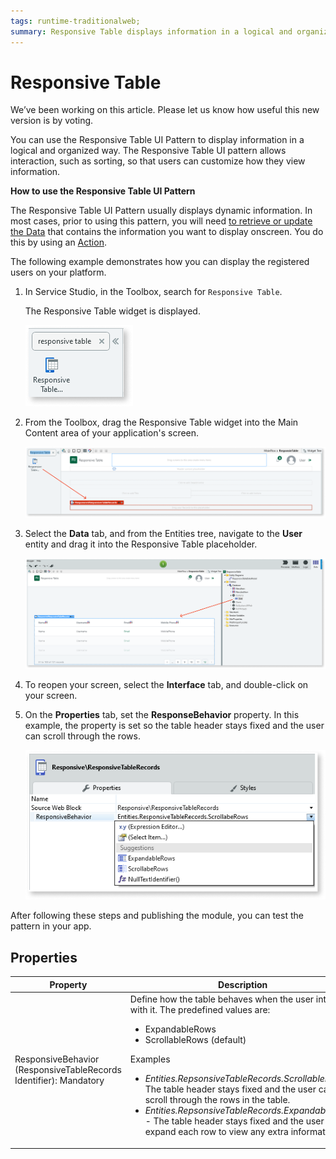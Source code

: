 ```yaml
---
tags: runtime-traditionalweb; 
summary: Responsive Table displays information in a logical and organized way that is easy to scan and read.
---
```


# Responsive Table

<div class="info" markdown="1">

We’ve been working on this article. Please let us know how useful this new version is by voting.

</div>

You can use the Responsive Table UI Pattern to display information in a logical and organized way. The Responsive Table UI pattern allows interaction, such as sorting, so that users can customize how they view information.

**How to use the Responsive Table UI Pattern**  

The Responsive Table UI Pattern usually displays dynamic information. In most cases, prior to using this pattern, you will need [to retrieve or update the Data](../../../../../develop/data/intro.md) that contains the information you want to display onscreen. You do this by using an [Action](../../../../../develop/logic/action-web.md). 

The following example demonstrates how you can display the registered users on your platform.

1. In Service Studio, in the Toolbox, search for `Responsive Table`. 

    The Responsive Table widget is displayed.

    ![](<images/responsivetable-image-8.png>)

1. From the Toolbox, drag the Responsive Table widget into the Main Content area of your application's screen.

    ![](<images/responsivetable-image-1.png>)

1. Select the **Data** tab, and from the Entities tree, navigate to the **User** entity and drag it into the Responsive Table placeholder.
    
   ![](<images/responsivetable-image-10.png>)
      
1. To reopen your screen, select the **Interface** tab, and double-click on your screen.

1. On the **Properties** tab, set the **ResponseBehavior** property. In this example, the property is set so the table header stays fixed and the user can scroll through the rows.

    ![](<images/responsivetable-image-6.png>)

After following these steps and publishing the module, you can test the pattern in your app.

## Properties

| **Property** |  **Description** |
|---|---|
| ResponsiveBehavior (ResponsiveTableRecords Identifier): Mandatory | Define how the table behaves when the user interacts with it. The predefined values are:<p><ul><li>ExpandableRows</li><li>ScrollableRows (default)</li></ul></p> <p>Examples <ul><li>_Entities.RepsonsiveTableRecords.ScrollableRows_ - The table header stays fixed and the user can scroll through the rows in the table. </li><li>_Entities.RepsonsiveTableRecords.ExpandableRows_ - The table header stays fixed and the user can expand each row to view any extra information. </li></ul></p> | 
